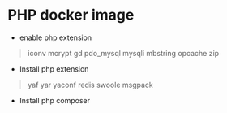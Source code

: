 # PHP docker image

* enable php extension

> iconv mcrypt gd pdo_mysql mysqli mbstring opcache zip

* Install php extension

> yaf yar yaconf redis swoole msgpack

* Install php composer
